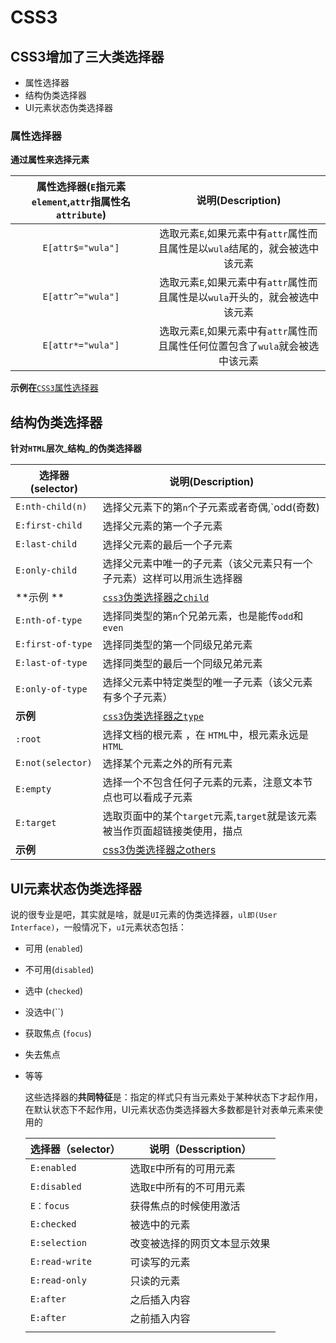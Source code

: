 # CSS3

## CSS3增加了三大类选择器

* 属性选择器
* 结构伪类选择器
* UI元素状态伪类选择器



### 属性选择器

**通过属性来选择元素**



| 属性选择器(`E`指元素`element`,`attr`指属性名`attribute`) |             说明(Description)              |
| :--------------------------------------: | :--------------------------------------: |
|            `E[attr$="wula"]`             | 选取元素`E`,如果元素中有`attr`属性而且属性是以`wula`结尾的，就会被选中该元素 |
|            `E[attr^="wula"]`             | 选取元素`E`,如果元素中有`attr`属性而且属性是以`wula`开头的，就会被选中该元素 |
|            `E[attr*="wula"]`             | 选取元素`E`,如果元素中有`attr`属性而且属性任何位置包含了`wula`就会被选中该元素 |

**示例在**[`CSS3`属性选择器](css3属性选择器.html)

## 结构伪类选择器

**针对`HTML`层次_结构_的伪类选择器**



| 选择器(selector)     | 说明(Description)                          |
| ----------------- | ---------------------------------------- |
| `E:nth-child(n)`  | 选择父元素下的第`n`个子元素或者奇偶,`odd(奇数) | even(偶数)` |
| `E:first-child`   | 选择父元素的第一个子元素                             |
| `E:last-child`    | 选择父元素的最后一个子元素                            |
| `E:only-child`    | 选择父元素中唯一的子元素（该父元素只有一个子元素）这样可以用派生选择器      |
| **示例 **           | [`css3`伪类选择器之`child`](css3伪类选择器之child.html) |
| `E:nth-of-type`   | 选择同类型的第`n`个兄弟元素，也是能传`odd`和`even`         |
| `E:first-of-type` | 选择同类型的第一个同级兄弟元素                          |
| `E:last-of-type`  | 选择同类型的最后一个同级兄弟元素                         |
| `E:only-of-type`  | 选择父元素中特定类型的唯一子元素（该父元素有多个子元素）             |
| **示例**            | [`css3`伪类选择器之`type`](css3伪类选择器之type.html) |
| `:root`           | 选择文档的根元素 ，在 `HTML`中，根元素永远是`HTML`         |
| `E:not(selector)` | 选择某个元素之外的所有元素                            |
| `E:empty`         | 选择一个不包含任何子元素的元素，注意文本节点也可以看成子元素           |
| `E:target`        | 选取页面中的某个`target`元素,`target`就是该元素被当作页面超链接类使用，描点 |
| **示例**            | [css3伪类选择器之others](css3伪类选择器之others.html) |



## Ul元素状态伪类选择器

说的很专业是吧，其实就是啥，就是`UI`元素的伪类选择器，`ul即(User Interface)`，一般情况下，`uI`元素状态包括：

* 可用 (`enabled`)

* 不可用(`disabled`)

* 选中 (`checked`)

* 没选中(``)

* 获取焦点 (`focus`)

* 失去焦点

* 等等

  这些选择器的**共同特征**是：指定的样式只有当元素处于某种状态下才起作用，在默认状态下不起作用，UI元素状态伪类选择器大多数都是针对表单元素来使用的

  | 选择器（selector）  | 说明（Desscription） |
  | -------------- | ---------------- |
  | `E:enabled`    | 选取`E`中所有的可用元素    |
  | `E:disabled`   | 选取`E`中所有的不可用元素   |
  | `E：focus`      | 获得焦点的时候使用激活      |
  | `E:checked`    | 被选中的元素           |
  | `E:selection`  | 改变被选择的网页文本显示效果   |
  | `E:read-write` | 可读写的元素           |
  | `E:read-only`  | 只读的元素            |
  | `E:after`      | 之后插入内容           |
  | `E:after`      | 之前插入内容           |
  |                |                  |


  
